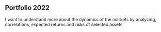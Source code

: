 ## Portfolio 2022

I want to understand more about the dynamics of the markets by analyzing, correlations, expected returns and risks of selected assets.
